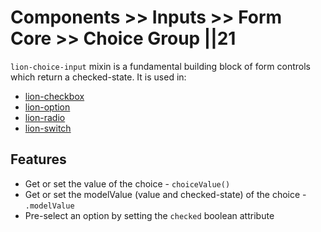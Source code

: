 # Components >> Inputs >> Form Core >> Choice Group ||21

`lion-choice-input` mixin is a fundamental building block of form controls which return a checked-state. It is used in:

- [lion-checkbox](../checkbox/)
- [lion-option](../option/)
- [lion-radio](../radio/)
- [lion-switch](../switch/)

## Features

- Get or set the value of the choice - `choiceValue()`
- Get or set the modelValue (value and checked-state) of the choice - `.modelValue`
- Pre-select an option by setting the `checked` boolean attribute
